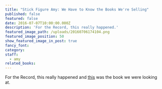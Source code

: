 ```yaml
---
title: "Stick Figure Amy: We Have to Know the Books We're Selling"
published: false
featured: false
date: 2016-07-07T10:00:00.000Z
description: 'For the Record, this really happened.'
featured_image_path: /uploads/20160706174104.png
featured_image_position: 50
show_featured_image_in_post: true
fancy_font:
category:
staff:
  - amy
related_books:
---
```



For the Record, this really happened and [this](http://www.brooklinebooksmith-shop.com/book/9780500650691) was the book we were looking at.